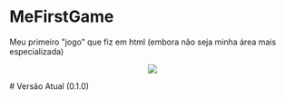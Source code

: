 # MeFirstGame
Meu primeiro "jogo" que fiz em html (embora não seja minha área mais especializada) 

<p align="center">
<img src="http://img.shields.io/static/v1?label=STATUS&message=EM%20DESENVOLVIMENTO&color=GREEN&style=for-the-badge"/>
</p>
# Versão Atual (0.1.0)
